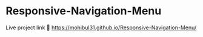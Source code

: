 # Responsive-Navigation-Menu

Live project link 🔗 
      https://mohibul31.github.io/Responsive-Navigation-Menu/